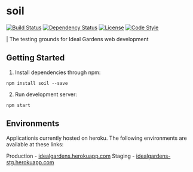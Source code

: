 # soil

[![Build Status][travis-image]][travis-url]
[![Dependency Status][daviddm-image]][daviddm-url]
[![License][license-image]][license-url]
[![Code Style][code-style-image]][code-style-url]

| The testing grounds for Ideal Gardens web development

## Getting Started

1. Install dependencies through npm:

  `npm install soil --save`

2. Run development server:

  `npm start`

## Environments

Applicationis currently hosted on heroku. The following environments are available at these links:

Production - [idealgardens.herokuapp.com](https://idealgardens.herokuapp.com)
Staging - [idealgardens-stg.herokuapp.com](https://idealgardens-stg.herokuapp.com)

<!-- ### [Docs Page](http://idealgardens.github.com/soil) -->

[travis-image]: https://img.shields.io/travis/idealgardens/soil/master.svg?style=flat-square
[travis-url]: https://travis-ci.org/idealgardens/soil
[daviddm-image]: https://img.shields.io/david/idealgardens/soil.svg?style=flat-square
[daviddm-url]: https://david-dm.org/idealgardens/soil
[license-image]: https://img.shields.io/npm/l/soil.svg?style=flat-square
[license-url]: https://github.com/idealgardens/soil/blob/master/LICENSE
[code-style-image]: https://img.shields.io/badge/code%20style-standard-brightgreen.svg?style=flat-square
[code-style-url]: http://standardjs.com/
